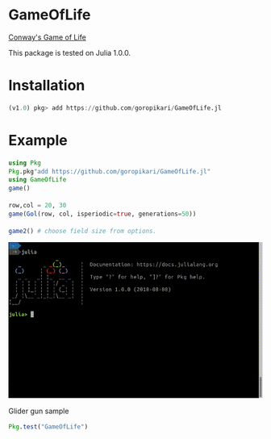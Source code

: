 # GameOfLife

[Conway's Game of Life](https://en.wikipedia.org/wiki/Conway%27s_Game_of_Life)

This package is tested on Julia 1.0.0.

# Installation
```julia
(v1.0) pkg> add https://github.com/goropikari/GameOfLife.jl
```

# Example
```julia
using Pkg
Pkg.pkg"add https://github.com/goropikari/GameOfLife.jl"
using GameOfLife
game()

row,col = 20, 30
game(Gol(row, col, isperiodic=true, generations=50))

game2() # choose field size from options.
```

![sample](./pic/sample.gif)

Glider gun sample
```julia
Pkg.test("GameOfLife")
```
